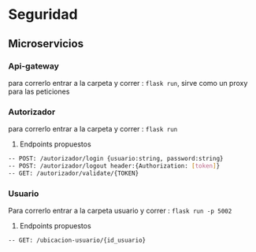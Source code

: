 # Seguridad

## Microservicios

### Api-gateway

para correrlo entrar a la carpeta y correr : ``flask run``, sirve como un proxy para las peticiones

### Autorizador

para correrlo entrar a la carpeta y correr : ``flask run``

1. Endpoints propuestos

```bash
-- POST: /autorizador/login {usuario:string, password:string}
-- POST: /autorizador/logout header:{Authorization: [token]}
-- GET: /autorizador/validate/{TOKEN} 
```

### Usuario

Para correrlo entrar a la carpeta usuario y correr : ``flask run -p 5002``

1. Endpoints propuestos

```bash
-- GET: /ubicacion-usuario/{id_usuario}
```
